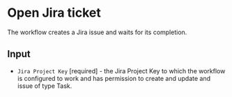 # Open Jira ticket

The workflow creates a Jira issue and waits for its completion.

## Input

- `Jira Project Key` [required] - the Jira Project Key to which the workflow is configured to work and has permission to create and update and issue of type Task.
